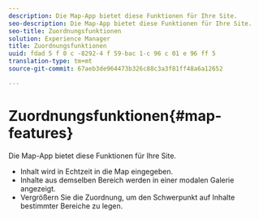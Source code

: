 ```yaml
---
description: Die Map-App bietet diese Funktionen für Ihre Site.
seo-description: Die Map-App bietet diese Funktionen für Ihre Site.
seo-title: Zuordnungsfunktionen
solution: Experience Manager
title: Zuordnungsfunktionen
uuid: fdad 5 f 0 c -8292-4 f 59-bac 1-c 96 c 01 e 96 ff 5
translation-type: tm+mt
source-git-commit: 67aeb3de964473b326c88c3a3f81ff48a6a12652

---
```



# Zuordnungsfunktionen{#map-features}

Die Map-App bietet diese Funktionen für Ihre Site.



* Inhalt wird in Echtzeit in die Map eingegeben.
* Inhalte aus demselben Bereich werden in einer modalen Galerie angezeigt.
* Vergrößern Sie die Zuordnung, um den Schwerpunkt auf Inhalte bestimmter Bereiche zu legen.

